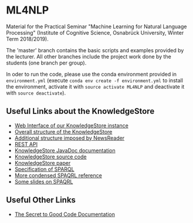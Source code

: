 # ML4NLP
Material for the Practical Seminar "Machine Learning for Natural Language Processing" (Institute of Cognitive Science, Osnabrück University, Winter Term 2018/2019).

The 'master' branch contains the basic scripts and examples provided by the lecturer. All other branches include the project work done by the students (one branch per group).

In oder to run the code, please use the conda environment provided in `environment.yml` (execute `conda env create -f environment.yml` to install the environment, activate it with `source activate ML4NLP` and deactivate it with `source deactivate`).

## Useful Links about the KnowledgeStore

* [Web Interface of our KnowledgeStore instance](http://knowledgestore2.fbk.eu/nwr/wikinews/ui)
* [Overall structure of the KnowledgeStore](https://knowledgestore.fbk.eu/ontologies/knowledgestore.html)
* [Additional structure imposed by NewsReader](https://knowledgestore.fbk.eu/ontologies/newsreader.html)
* [REST API](https://knowledgestore.fbk.eu/ks-server-http/webdocs/webdocs.html)
* [KnowledgeStore JavaDoc documentation](https://knowledgestore.fbk.eu/apidocs/index.html)
* [KnowledgeStore source code](https://github.com/dkmfbk/knowledgestore)
* [KnowledgeStore paper](https://knowledgestore.fbk.eu/files/icsc2013.pdf)
* [Specification of SPARQL](https://www.w3.org/TR/sparql11-query/)
* [More condensed SPAQRL reference](https://www.dajobe.org/2005/04-sparql/SPARQLreference-1.8.pdf)
* [Some slides on SPAQRL](http://www.iro.umontreal.ca/~lapalme/ift6281/sparql-1_1-cheat-sheet.pdf)

## Useful Other Links
* [The Secret to Good Code Documentation](https://www.intertech.com/Blog/secret-to-good-code-documentation/)
